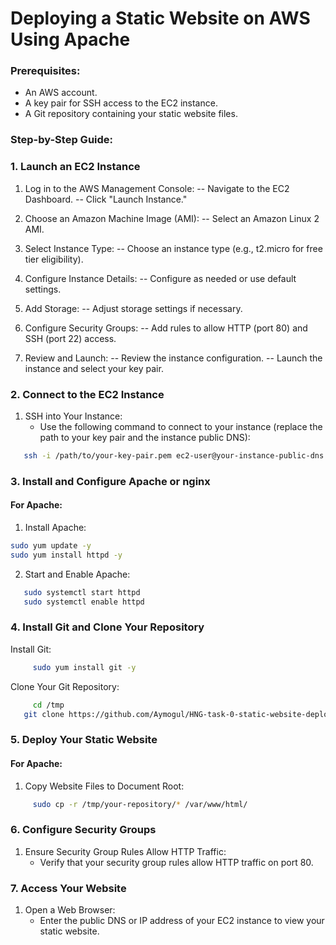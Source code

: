 # Deploying a Static Website on AWS Using Apache 

### Prerequisites:
- An AWS account.
- A key pair for SSH access to the EC2 instance.
- A Git repository containing your static website files.

### Step-by-Step Guide:

### 1. Launch an EC2 Instance

1. Log in to the AWS Management Console:
   -- Navigate to the EC2 Dashboard.
   -- Click "Launch Instance."

2. Choose an Amazon Machine Image (AMI):
   -- Select an Amazon Linux 2 AMI.

3. Select Instance Type:
   -- Choose an instance type (e.g., t2.micro for free tier eligibility).

4. Configure Instance Details:
   -- Configure as needed or use default settings.

5. Add Storage:
   -- Adjust storage settings if necessary.

6. Configure Security Groups:
   -- Add rules to allow HTTP (port 80) and SSH (port 22) access.

7. Review and Launch:
   -- Review the instance configuration.
   -- Launch the instance and select your key pair.

### 2. Connect to the EC2 Instance

1. SSH into Your Instance:
   - Use the following command to connect to your instance (replace the path to your key pair and the instance public DNS):
   
```sh
   ssh -i /path/to/your-key-pair.pem ec2-user@your-instance-public-dns
```
         
     
### 3. Install and Configure Apache or nginx

#### For Apache:

1. Install Apache:
```sh
sudo yum update -y
sudo yum install httpd -y
```    


2. Start and Enable Apache:
```sh
   sudo systemctl start httpd
   sudo systemctl enable httpd
```
     
   
### 4. Install Git and Clone Your Repository

 Install Git:
```sh
     sudo yum install git -y
```
Clone Your Git Repository:
```sh
     cd /tmp
   git clone https://github.com/Aymogul/HNG-task-0-static-website-deployment.git
```
### 5. Deploy Your Static Website

#### For Apache:

1. Copy Website Files to Document Root:
```sh
     sudo cp -r /tmp/your-repository/* /var/www/html/
```
   
### 6. Configure Security Groups

1. Ensure Security Group Rules Allow HTTP Traffic:
   - Verify that your security group rules allow HTTP traffic on port 80.

### 7. Access Your Website

1. Open a Web Browser:
   - Enter the public DNS or IP address of your EC2 instance to view your static website.
